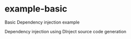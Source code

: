# example-basic
Basic Dependency injection example

Dependency injection using DInject source code generation
